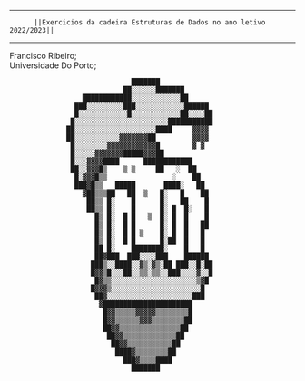 ----------------------------------------------------------------------
          ||Exercicios da cadeira Estruturas de Dados no ano letivo 2022/2023||
----------------------------------------------------------------------
Francisco Ribeiro;                                                
Universidade Do Porto;                                            


                                  ███████             
                                ██░░░░░░███████       
                      ████████████░░░░░░░░░░░░██      
                    ███░░░░░░░░░███░░░░░░░░░░░░██████ 
                    █░░░░░░░░░░░░█░░░░░░░░░░░░██░░░░██
                   █░░░░░░░░░░░░░░░░░░░░░░░███████████
                  ██░░░░░░░░░░░░░░░░░░░░████     ▓▓▓▓ 
                  ██░░░░░░░░░░░▓▓▓▓▓▓▓██         ▓▓▓▓ 
                   █░░░░░░░░▓▓▓▓▓▓▓▓▓▓▓▓█        ▓ ▓  
                   █░░░░░▓▓▓▓▓▓▓█████▓▓▓██            
                   █░░░▓▓▓▓████      ████████████     
                   ██░░▓▓▓█▒    ▒ ▒     ██   ░  ██    
                    █░▓▓▓█▒▒                ░    ██   
                    ███▓█▒▒   █████       ████░   ██  
                      ▓██▒▒▒██   ██  ▒   █░   █    ██ 
                       ██▒▒ █░    █      █░   ██    █ 
                       ██▒▒ █░    █      █░ █  █░   █ 
                         █▒ █░  █ █   ▒  █░ █  █    █ 
                         █▒ █░  █ █      █░ █  █   ██ 
                         █▒ █░  █ █ ▒    █░ █  █   █  
                         █▒ █░  █ █      █░██  █   █  
                         ██ █░    ████████░    █   █  
                         ██▓███  ███░░░░███    ██████ 
                        ███▒░░████░░▓▒░▓▒░██ ███░░█░██
                        █▓▓▒█░░░██░░▒▒░▒▒░░███░░░░▓░░█
                         █▓▒▒░░░░░░░░░░░░░░░░░░░░░▒▓█ 
                        █▓▓▓▒░░░░░░░░░░░░░░░░░░░░░░█  
                         ██▓░░░░░░░░░░░░░░░░░░░░░███  
                          ▓██████████████████████     
                           █▓▓▒▒▒▒▒▓▓▓▓▓▒▒▒▒▒▒▒▒█     
                           █▓▓▒▒▒▒▒▒▓▓▓▒▒▒▒▒▒▒▒██     
                           ██▓▓▒▒▒▒▒▒▒▒▒▒▒▒▒▒▒██      
                            ██▓▓▒▒▒▒▒▒▒▒▒▒▒▒▒██       
                             ██▓▓▒▒▒▒▒▒▒▒▒▒▒██        
                              ████▓▒▒▒▒▒▒▒▒██         
                                ███▓▒▒▒▒████          
                                  ███████    
